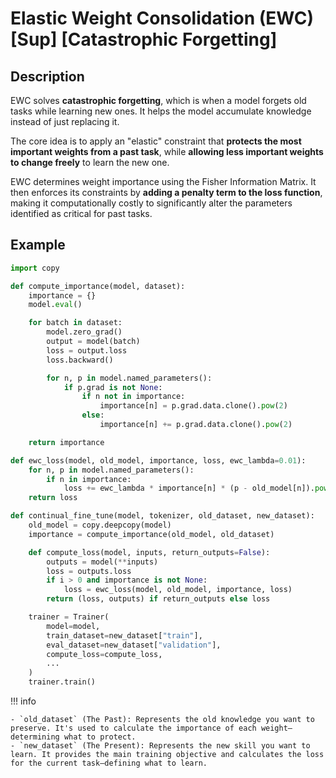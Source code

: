# Elastic Weight Consolidation (EWC) [Sup] [Catastrophic Forgetting]

## Description

EWC solves **catastrophic forgetting**, which is when a model forgets old tasks while learning new ones.
It helps the model accumulate knowledge instead of just replacing it.

The core idea is to apply an "elastic" constraint that **protects the most important weights from a past task**, while **allowing less important weights to change freely** to learn the new one.

EWC determines weight importance using the Fisher Information Matrix.
It then enforces its constraints by **adding a penalty term to the loss function**, making it computationally costly to significantly alter the parameters identified as critical for past tasks.

## Example

```python
import copy

def compute_importance(model, dataset):
    importance = {}
    model.eval()

    for batch in dataset:
        model.zero_grad()
        output = model(batch)
        loss = output.loss
        loss.backward()

        for n, p in model.named_parameters():
            if p.grad is not None:
                if n not in importance:
                    importance[n] = p.grad.data.clone().pow(2)
                else:
                    importance[n] += p.grad.data.clone().pow(2)

    return importance

def ewc_loss(model, old_model, importance, loss, ewc_lambda=0.01):
    for n, p in model.named_parameters():
        if n in importance:
            loss += ewc_lambda * importance[n] * (p - old_model[n]).pow(2).sum()
    return loss

def continual_fine_tune(model, tokenizer, old_dataset, new_dataset):
    old_model = copy.deepcopy(model)
    importance = compute_importance(old_model, old_dataset)

    def compute_loss(model, inputs, return_outputs=False):
        outputs = model(**inputs)
        loss = outputs.loss
        if i > 0 and importance is not None:
            loss = ewc_loss(model, old_model, importance, loss)
        return (loss, outputs) if return_outputs else loss

    trainer = Trainer(
        model=model,
        train_dataset=new_dataset["train"],
        eval_dataset=new_dataset["validation"],
        compute_loss=compute_loss,
        ...
    )
    trainer.train()
```

!!! info

    - `old_dataset` (The Past): Represents the old knowledge you want to preserve. It's used to calculate the importance of each weight—determining what to protect.
    - `new_dataset` (The Present): Represents the new skill you want to learn. It provides the main training objective and calculates the loss for the current task—defining what to learn.
